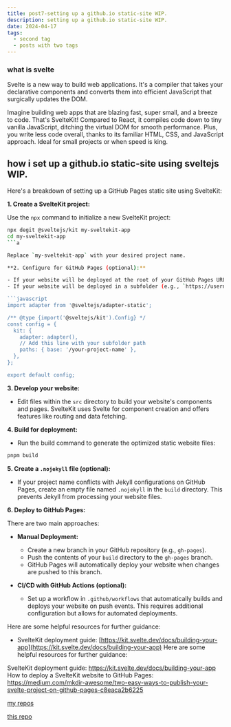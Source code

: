 ```yaml
---
title: post7-setting up a github.io static-site WIP.
description: setting up a github.io static-site WIP.
date: 2024-04-17
tags:
  - second tag
  - posts with two tags
---
```


### what is svelte

Svelte is a new way to build web applications. It's a compiler that takes your declarative components and converts them into efficient JavaScript that surgically updates the DOM.

Imagine building web apps that are blazing fast, super small, and a breeze to code. That's SvelteKit! Compared to React, it compiles code down to tiny vanilla JavaScript, ditching the virtual DOM for smooth performance. Plus, you write less code overall, thanks to its familiar HTML, CSS, and JavaScript approach. Ideal for small projects or when speed is king.

## how i set up a github.io static-site using sveltejs WIP.

Here's a breakdown of setting up a GitHub Pages static site using SvelteKit:

**1. Create a SvelteKit project:**

Use the `npx` command to initialize a new SvelteKit project:

```bash
npx degit @sveltejs/kit my-sveltekit-app
cd my-sveltekit-app
```a

Replace `my-sveltekit-app` with your desired project name.

**2. Configure for GitHub Pages (optional):**

- If your website will be deployed at the root of your GitHub Pages URL (e.g., `https://username.github.io`), no configuration is needed.
- If your website will be deployed in a subfolder (e.g., `https://username.github.io/your-project-name`), you'll need to adjust the base path in `svelte.config.js`:

```javascript
import adapter from '@sveltejs/adapter-static';

/** @type {import('@sveltejs/kit').Config} */
const config = {
  kit: {
    adapter: adapter(),
    // Add this line with your subfolder path
    paths: { base: '/your-project-name' },
  },
};

export default config;
```

**3. Develop your website:**

- Edit files within the `src` directory to build your website's components and pages. SvelteKit uses Svelte for component creation and offers features like routing and data fetching.

**4. Build for deployment:**

- Run the build command to generate the optimized static website files:

```bash
pnpm build
```

**5. Create a `.nojekyll` file (optional):**

- If your project name conflicts with Jekyll configurations on GitHub Pages, create an empty file named `.nojekyll` in the `build` directory. This prevents Jekyll from processing your website files.

**6. Deploy to GitHub Pages:**

There are two main approaches:

  - **Manual Deployment:**
    - Create a new branch in your GitHub repository (e.g., `gh-pages`).
    - Push the contents of your `build` directory to the `gh-pages` branch.
    - GitHub Pages will automatically deploy your website when changes are pushed to this branch.

  - **CI/CD with GitHub Actions (optional):**
    - Set up a workflow in `.github/workflows` that automatically builds and deploys your website on push events. This requires additional configuration but allows for automated deployments.

Here are some helpful resources for further guidance:

- SvelteKit deployment guide: [https://kit.svelte.dev/docs/building-your-app](https://kit.svelte.dev/docs/building-your-app)
Here are some helpful resources for further guidance:

SvelteKit deployment guide: https://kit.svelte.dev/docs/building-your-app
How to deploy a SvelteKit website to GitHub Pages: https://medium.com/mkdir-awesome/two-easy-ways-to-publish-your-svelte-project-on-github-pages-c8eaca2b6225

[my repos](https://github.com/douglasjsmith404/)

[this repo](https://github.com/douglasjsmith404)

